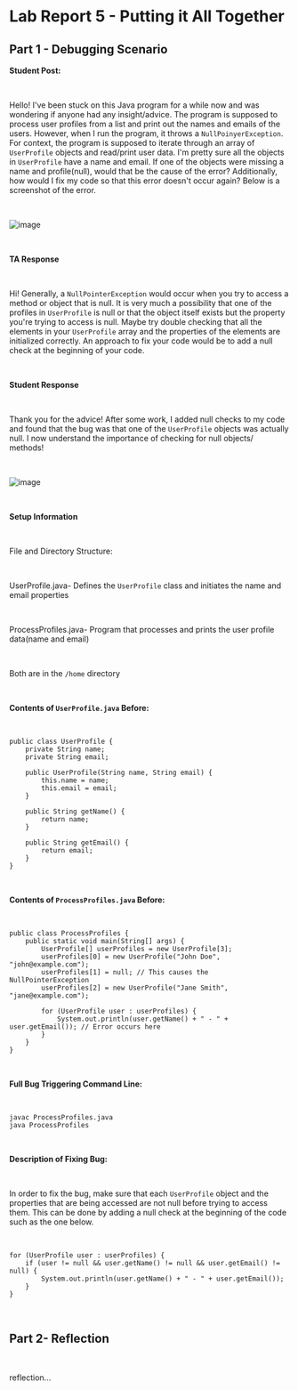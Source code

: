 # Lab Report 5 - Putting it All Together
## Part 1 - Debugging Scenario

**Student Post:**

<br/>

Hello! I've been stuck on this Java program for a while now and was wondering if anyone had any insight/advice. The program is supposed to process user profiles from a list and print out the names and emails of the users. However, when I run the program, it throws a `NullPoinyerException`. For context, the program is supposed to iterate through an array of `UserProfile` objects and read/print user data. I'm pretty sure all the objects in `UserProfile` have a name and email. If one of the objects were missing a name and profile(null), would that be the cause of the error? Additionally, how would I fix my code so that this error doesn't occur again? Below is a screenshot of the error.

<br/>

![image](https://github.com/QuocBaoNNguyen/cse15l-lab-reports/assets/156359008/9cd9488e-4cba-4831-b107-01b4dc48bfdf)

<br/>

**TA Response**

<br/>

Hi! Generally, a `NullPointerException` would occur when you try to access a method or object that is null. It is very much a possibility that one of the profiles in `UserProfile` is null or that the object itself exists but the property you're trying to access is null. Maybe try double checking that all the elements in your `UserProfile` array and the properties of the elements are initialized correctly. An approach to fix your code would be to add a null check at the beginning of your code.

<br/>

**Student Response**

<br/>

Thank you for the advice! After some work, I added null checks to my code and found that the bug was that one of the `UserProfile` objects was actually null. I now understand the importance of checking for null objects/ methods!

<br/>

![image](https://github.com/QuocBaoNNguyen/cse15l-lab-reports/assets/156359008/d9b55293-c6fa-47c4-9fda-08497fa08cfa)

<br/>

**Setup Information**

<br/>

File and Directory Structure:

<br/>

UserProfile.java- Defines the `UserProfile` class and initiates the name and email properties

<br/>

ProcessProfiles.java- Program that processes and prints the user profile data(name and email)

<br/>

Both are in the `/home` directory

<br/>

**Contents of `UserProfile.java` Before:**

<br/>

```
public class UserProfile {
    private String name;
    private String email;

    public UserProfile(String name, String email) {
        this.name = name;
        this.email = email;
    }

    public String getName() {
        return name;
    }

    public String getEmail() {
        return email;
    }
}
```

<br/>

**Contents of `ProcessProfiles.java` Before:**

<br/>

```
public class ProcessProfiles {
    public static void main(String[] args) {
        UserProfile[] userProfiles = new UserProfile[3];
        userProfiles[0] = new UserProfile("John Doe", "john@example.com");
        userProfiles[1] = null; // This causes the NullPointerException
        userProfiles[2] = new UserProfile("Jane Smith", "jane@example.com");

        for (UserProfile user : userProfiles) {
            System.out.println(user.getName() + " - " + user.getEmail()); // Error occurs here
        }
    }
}
```

<br/>

**Full Bug Triggering Command Line:**

<br/>

```
javac ProcessProfiles.java
java ProcessProfiles
```

<br/>

**Description of Fixing Bug:**

<br/>

In order to fix the bug, make sure that each `UserProfile` object and the properties that are being accessed are not null before trying to access them. This can be done by adding a null check at the beginning of the code such as the one below.

<br/>

```
for (UserProfile user : userProfiles) {
    if (user != null && user.getName() != null && user.getEmail() != null) {
        System.out.println(user.getName() + " - " + user.getEmail());
    }
}
```

<br/>

## Part 2- Reflection

<br/>

reflection...

















